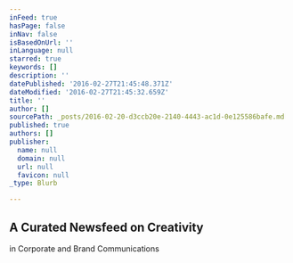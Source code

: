 ```yaml
---
inFeed: true
hasPage: false
inNav: false
isBasedOnUrl: ''
inLanguage: null
starred: true
keywords: []
description: ''
datePublished: '2016-02-27T21:45:48.371Z'
dateModified: '2016-02-27T21:45:32.659Z'
title: ''
author: []
sourcePath: _posts/2016-02-20-d3ccb20e-2140-4443-ac1d-0e125586bafe.md
published: true
authors: []
publisher:
  name: null
  domain: null
  url: null
  favicon: null
_type: Blurb

---
```

## A Curated Newsfeed on Creativity   
in Corporate and Brand Communications